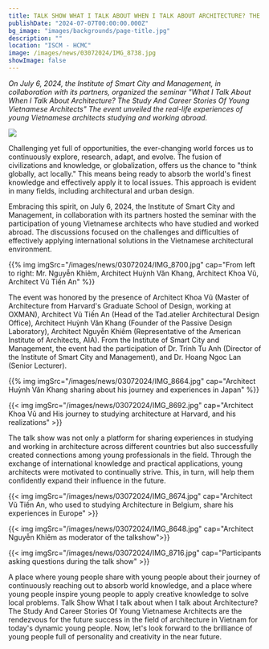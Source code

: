 ```yaml
---
title: TALK SHOW WHAT I TALK ABOUT WHEN I TALK ABOUT ARCHITECTURE? THE STUDY AND CAREER STORIES OF YOUNG VIETNAMESE ARCHITECTS
publishDate: "2024-07-07T00:00:00.000Z"
bg_image: "images/backgrounds/page-title.jpg"
description: ""
location: "ISCM - HCMC"
image: /images/news/03072024/IMG_8738.jpg
showImage: false
---
```


_On July 6, 2024, the Institute of Smart City and Management, in collaboration with its partners, organized the seminar "What I Talk About When I Talk About Architecture? The Study And Career Stories Of Young Vietnamese Architects" The event unveiled the real-life experiences of young Vietnamese architects studying and working abroad._

<!-- {{< img imgSrc="/images/news/03072024/IMG_8738.jpg" >}} -->
![](/images/news/03072024/IMG_8738.jpg)

Challenging yet full of opportunities, the ever-changing world forces us to continuously explore, research, adapt, and evolve. The fusion of civilizations and knowledge, or globalization, offers us the chance to "think globally, act locally." This means being ready to absorb the world's finest knowledge and effectively apply it to local issues. This approach is evident in many fields, including architectural and urban design.

Embracing this spirit, on July 6, 2024, the Institute of Smart City and Management, in collaboration with its partners hosted the seminar with the participation of young Vietnamese architects who have studied and worked abroad. The discussions focused on the challenges and difficulties of effectively applying international solutions in the Vietnamese architectural environment.

{{% img imgSrc="/images/news/03072024/IMG_8700.jpg" cap="From left to right: Mr. Nguyễn Khiêm, Architect Huỳnh Văn Khang, Architect Khoa Vũ, Architect Vũ Tiến An" %}}

The event was honored by the presence of Architect Khoa Vũ (Master of Architecture from  Harvard's Graduate School of Design, working at OXMAN), Architect Vũ Tiến An (Head of the Tad.atelier Architectural Design Office), Architect Huỳnh Văn Khang (Founder of the Passive Design Laboratory), Architect Nguyễn Khiêm (Representative of the American Institute of Architects, AIA). From the Institute of Smart City and Management, the event had the participation of Dr. Trinh Tu Anh (Director of the Institute of Smart City and Management), and Dr. Hoang Ngoc Lan (Senior Lecturer).

{{% img imgSrc="/images/news/03072024/IMG_8664.jpg" cap="Architect Huỳnh Văn Khang sharing about his journey and experiences in Japan" %}}

{{< img imgSrc="/images/news/03072024/IMG_8692.jpg" cap="Architect Khoa Vũ and His journey to studying architecture at Harvard, and his realizations" >}}

The talk show was not only a platform for sharing experiences in studying and working in architecture across different countries but also successfully created connections among young professionals in the field. Through the exchange of international knowledge and practical applications, young architects were motivated to continually strive. This, in turn, will help them confidently expand their influence in the future.

{{< img imgSrc="/images/news/03072024/IMG_8674.jpg" cap="Architect Vũ Tiến An, who used to  studying Architecture in Belgium, share his experiences in Europe" >}}

{{< img imgSrc="/images/news/03072024/IMG_8648.jpg" cap="Architect Nguyễn Khiêm as moderator of the talkshow">}}

{{< img imgSrc="/images/news/03072024/IMG_8716.jpg" cap="Participants asking questions during the talk show" >}}

A place where young people share with young people about their journey of continuously reaching out to absorb world knowledge, and a place where young people inspire young people to apply creative knowledge to solve local problems. Talk Show What I talk about when I talk about Architecture? The Study And Career Stories Of Young Vietnamese Architects are the rendezvous for the future success in the field of architecture in Vietnam for today's dynamic young people. Now, let's look forward to the brilliance of young people full of personality and creativity in the near future.
